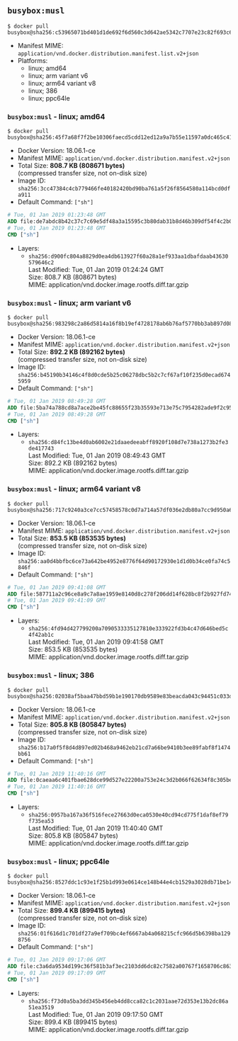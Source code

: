 ## `busybox:musl`

```console
$ docker pull busybox@sha256:c53965071bd401d1de692f6d560c3d642ae5342c7707e23c82f693c6fae5546d
```

-	Manifest MIME: `application/vnd.docker.distribution.manifest.list.v2+json`
-	Platforms:
	-	linux; amd64
	-	linux; arm variant v6
	-	linux; arm64 variant v8
	-	linux; 386
	-	linux; ppc64le

### `busybox:musl` - linux; amd64

```console
$ docker pull busybox@sha256:45f7a68f7f2be10306faecd5cdd12ed12a9a7b55e11597a0dc465c413cc9df5c
```

-	Docker Version: 18.06.1-ce
-	Manifest MIME: `application/vnd.docker.distribution.manifest.v2+json`
-	Total Size: **808.7 KB (808671 bytes)**  
	(compressed transfer size, not on-disk size)
-	Image ID: `sha256:3cc47384c4cb779466fe40182420bd90ba761a5f26f8564580a114bcd0dfa911`
-	Default Command: `["sh"]`

```dockerfile
# Tue, 01 Jan 2019 01:23:48 GMT
ADD file:de7abdc8b42c37c7c69e5df48a3a15595c3b80dab31b8d46b309df54f4c2b0f8 in / 
# Tue, 01 Jan 2019 01:23:48 GMT
CMD ["sh"]
```

-	Layers:
	-	`sha256:d900fc804a8829d0ea4db613927f60a28a1ef933aa1dbafdaab43630579646c2`  
		Last Modified: Tue, 01 Jan 2019 01:24:24 GMT  
		Size: 808.7 KB (808671 bytes)  
		MIME: application/vnd.docker.image.rootfs.diff.tar.gzip

### `busybox:musl` - linux; arm variant v6

```console
$ docker pull busybox@sha256:983298c2a86d5814a16f8b19ef4728178ab6b76af5770bb3ab897d086ac21bd8
```

-	Docker Version: 18.06.1-ce
-	Manifest MIME: `application/vnd.docker.distribution.manifest.v2+json`
-	Total Size: **892.2 KB (892162 bytes)**  
	(compressed transfer size, not on-disk size)
-	Image ID: `sha256:b45190b34146c4f8d0cde5b25c06278dbc5b2c7cf67af10f235d0ecad6745959`
-	Default Command: `["sh"]`

```dockerfile
# Tue, 01 Jan 2019 08:49:28 GMT
ADD file:5ba74a788cd8a7ace2be45fc88655f23b35593e713e75c7954282ade9f2c959e in / 
# Tue, 01 Jan 2019 08:49:28 GMT
CMD ["sh"]
```

-	Layers:
	-	`sha256:d84fc13be4d0ab6002e21daaedeeabff8920f108d7e738a1273b2fe3de417743`  
		Last Modified: Tue, 01 Jan 2019 08:49:43 GMT  
		Size: 892.2 KB (892162 bytes)  
		MIME: application/vnd.docker.image.rootfs.diff.tar.gzip

### `busybox:musl` - linux; arm64 variant v8

```console
$ docker pull busybox@sha256:717c9240a3ce7cc57458578c0d7a714a57df036e2db80a7cc9d950a61ffafefb
```

-	Docker Version: 18.06.1-ce
-	Manifest MIME: `application/vnd.docker.distribution.manifest.v2+json`
-	Total Size: **853.5 KB (853535 bytes)**  
	(compressed transfer size, not on-disk size)
-	Image ID: `sha256:aa0d4bbfbc6ce73a642be4952e8776f64d90172930e1d1d0b34ce0fa74c5846f`
-	Default Command: `["sh"]`

```dockerfile
# Tue, 01 Jan 2019 09:41:08 GMT
ADD file:587711a2c96ce8a9c7a8ae1959e8140d8c278f206dd14f628bc8f2b927fd7411 in / 
# Tue, 01 Jan 2019 09:41:09 GMT
CMD ["sh"]
```

-	Layers:
	-	`sha256:4fd94d427799200a7090533335127810e333922fd3b4c47d646bed5c4f42ab1c`  
		Last Modified: Tue, 01 Jan 2019 09:41:58 GMT  
		Size: 853.5 KB (853535 bytes)  
		MIME: application/vnd.docker.image.rootfs.diff.tar.gzip

### `busybox:musl` - linux; 386

```console
$ docker pull busybox@sha256:02038af5baa47bbd59b1e190170db9589e83beacda043c94451c033d643f3a31
```

-	Docker Version: 18.06.1-ce
-	Manifest MIME: `application/vnd.docker.distribution.manifest.v2+json`
-	Total Size: **805.8 KB (805847 bytes)**  
	(compressed transfer size, not on-disk size)
-	Image ID: `sha256:b17a0f5f8d4d897ed02b468a9462eb21cd7a66be9410b3ee89fabf8f1474bb61`
-	Default Command: `["sh"]`

```dockerfile
# Tue, 01 Jan 2019 11:40:16 GMT
ADD file:0caeaa6c401fbae628dce99d527e22200a753e24c3d2b066f62634f8c305beb7 in / 
# Tue, 01 Jan 2019 11:40:16 GMT
CMD ["sh"]
```

-	Layers:
	-	`sha256:0957ba167a36f516fece27663d0eca0530e40cd94cd775f1daf8ef79f735ea53`  
		Last Modified: Tue, 01 Jan 2019 11:40:40 GMT  
		Size: 805.8 KB (805847 bytes)  
		MIME: application/vnd.docker.image.rootfs.diff.tar.gzip

### `busybox:musl` - linux; ppc64le

```console
$ docker pull busybox@sha256:8527ddc1c93e1f25b1d993e0614ce148b44e4cb1529a3028db71be148f6068af
```

-	Docker Version: 18.06.1-ce
-	Manifest MIME: `application/vnd.docker.distribution.manifest.v2+json`
-	Total Size: **899.4 KB (899415 bytes)**  
	(compressed transfer size, not on-disk size)
-	Image ID: `sha256:01f616d1c701df27a9ef709bc4ef6667ab4a068215cfc966d5b6398ba1298756`
-	Default Command: `["sh"]`

```dockerfile
# Tue, 01 Jan 2019 09:17:06 GMT
ADD file:c3a6da9534d199c36f581b3af3ec2103dd6dc82c7582a00767f1658706c86384 in / 
# Tue, 01 Jan 2019 09:17:09 GMT
CMD ["sh"]
```

-	Layers:
	-	`sha256:f73d0a5ba3dd345b456eb4dd8cca82c1c2031aae72d353e13b2dc86a51ea3519`  
		Last Modified: Tue, 01 Jan 2019 09:17:50 GMT  
		Size: 899.4 KB (899415 bytes)  
		MIME: application/vnd.docker.image.rootfs.diff.tar.gzip
